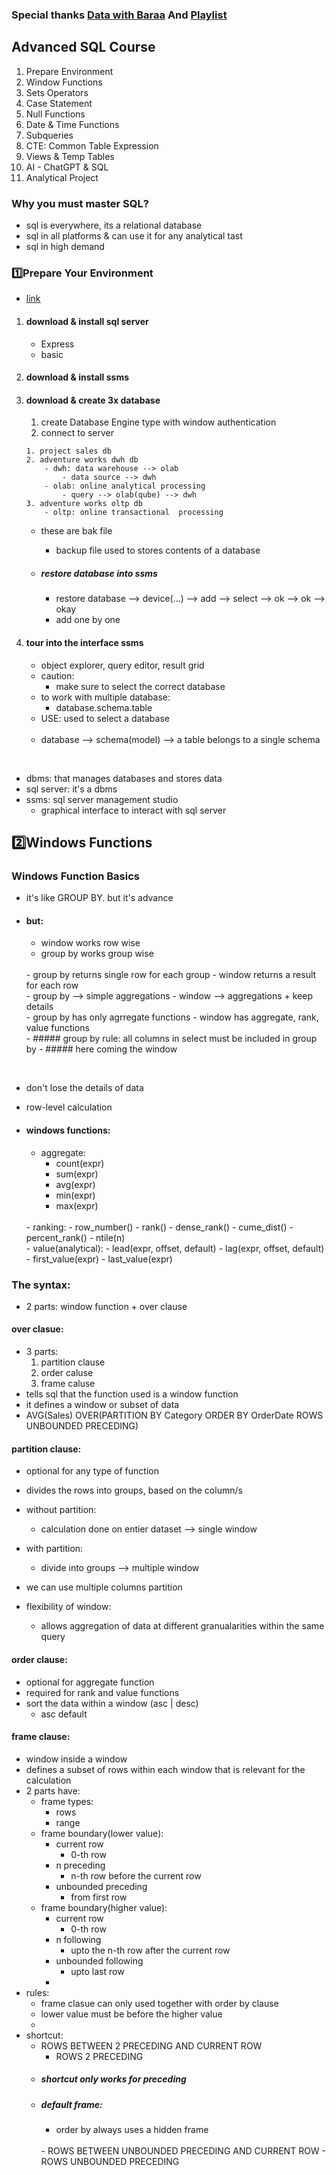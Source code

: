 ### Special thanks [Data with Baraa](https://www.youtube.com/@DataWithBaraa) And [Playlist](https://www.youtube.com/playlist?list=PLNcg_FV9n7qZY_2eAtUzEUulNjTJREhQe)

## Advanced SQL Course
1. Prepare Environment
2. Window Functions
3. Sets Operators
4. Case Statement
5. Null Functions
6. Date & Time Functions
7. Subqueries
8. CTE: Common Table Expression
9. Views & Temp Tables
10. AI - ChatGPT & SQL
11. Analytical Project

### Why you must master SQL?
- sql is everywhere, its a relational database
- sql in all platforms & can use it for any analytical tast
- sql in high demand


### 1️⃣Prepare Your Environment
- [link](https://www.datawithbaraa.com/sql-introduction/advanced-sql-thank-you/)
1. #### download & install sql server
    - Express
    - basic

2. #### download & install ssms

3. #### download & create 3x database
    1. create Database Engine type with window authentication
    2. connect to server
    ```
    1. project sales db
    2. adventure works dwh db
        - dwh: data warehouse --> olab
            - data source --> dwh
        - olab: online analytical processing
            - query --> olab(qube) --> dwh
    3. adventure works oltp db
        - oltp: online transactional  processing
    ```

    - these are bak file
        - backup file used to stores contents of a database

    - ##### restore database into ssms
        - restore database --> device(...) --> add --> select --> ok --> ok --> okay
        - add one by one


4. #### tour into the interface ssms
    - object explorer, query editor, result grid
    - caution:
        - make sure to select the correct database
    - to work with multiple database:
        - database.schema.table
    - USE: used to select a database
    <br>

    - database --> schema(model) --> a table belongs to a single schema
<br>

- dbms: that manages databases and stores data
- sql server: it's a dbms 
- ssms: sql server management studio
    - graphical interface to interact with sql server


## 2️⃣Windows Functions
### Windows Function Basics
- it's like GROUP BY. but it's advance
- #### but:
    - window works row wise
    - group by works group wise
    <br>
    - group by returns single row for each group
    - window returns a result for each row
    <br>
    - group by --> simple aggregations
    - window --> aggregations + keep details
    <br>
    - group by has only agrregate functions
    - window has aggregate, rank, value functions
    <br>
    - ##### group by rule: all columns in select must be included in group by
        - ##### here coming the window
<br>

- don't lose the details of data
- row-level calculation

- #### windows functions:
    - aggregate:
        - count(expr)
        - sum(expr)
        - avg(expr)
        - min(expr)
        - max(expr)
    <br>
    - ranking:
        - row_number()
        - rank()
        - dense_rank()
        - cume_dist()
        - percent_rank()
        - ntile(n)
    <br>
    - value(analytical):
        - lead(expr, offset, default)
        - lag(expr, offset, default)
        - first_value(expr)
        - last_value(expr)
    <br>


### The syntax:
- 2 parts: window function + over clause
#### over clasue:
- 3 parts:
    1. partition clause
    2. order caluse
    3. frame caluse
- tells sql that the function used is a window function
- it defines a window or subset of data
    <br>
- AVG(Sales) OVER(PARTITION BY Category ORDER BY OrderDate ROWS UNBOUNDED PRECEDING)
    <br>

#### partition clause:
- optional for any type of function
- divides the rows into groups, based on the column/s

- without partition:
    - calculation done on entier dataset --> single window
- with partition:
    - divide into groups --> multiple window
- we can use multiple columns partition
    <br>
- flexibility of window:
    - allows aggregation of data at different granualarities within the same query

#### order clause:
- optional for aggregate function
- required for rank and value functions
- sort the data within a window (asc | desc)
    - asc default

#### frame clause:
- window inside a window
- defines a subset of rows within each window that is relevant for the calculation
- 2 parts have:
    - frame types: 
        - rows
        - range
    - frame boundary(lower value):
        - current row
            - 0-th row
        - n preceding
            - n-th row before the current row
        - unbounded preceding
            - from first row
    - frame boundary(higher value):
        - current row
            - 0-th row
        - n following
            - upto the n-th row after the current row
        - unbounded following
            - upto last row
        - <br>
- rules:
    - frame clasue can only used together with order by clause
    - lower value must be before the higher value
    - <br>
- shortcut:
    - ROWS BETWEEN 2 PRECEDING AND CURRENT ROW
        - ROWS 2 PRECEDING
    - ##### shortcut only works for preceding
    - ##### default frame:
        - order by always uses a hidden frame
        <br>
        - ROWS BETWEEN UNBOUNDED PRECEDING AND CURRENT ROW
        - ROWS UNBOUNDED PRECEDING